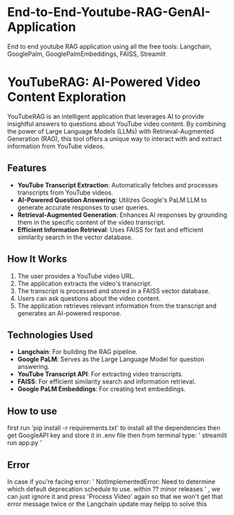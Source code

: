 # End-to-End-Youtube-RAG-GenAI-Application
End to end youtube RAG application using all the free tools: Langchain, GooglePalm, GooglePalmEmbeddings, FAISS, Streamlit 

# YouTubeRAG: AI-Powered Video Content Exploration

YouTubeRAG is an intelligent application that leverages AI to provide insightful answers to questions about YouTube video content. By combining the power of Large Language Models (LLMs) with Retrieval-Augmented Generation (RAG), this tool offers a unique way to interact with and extract information from YouTube videos.

## Features

- **YouTube Transcript Extraction**: Automatically fetches and processes transcripts from YouTube videos.
- **AI-Powered Question Answering**: Utilizes Google's PaLM LLM to generate accurate responses to user queries.
- **Retrieval-Augmented Generation**: Enhances AI responses by grounding them in the specific content of the video transcript.
- **Efficient Information Retrieval**: Uses FAISS for fast and efficient similarity search in the vector database.

## How It Works

1. The user provides a YouTube video URL.
2. The application extracts the video's transcript.
3. The transcript is processed and stored in a FAISS vector database.
4. Users can ask questions about the video content.
5. The application retrieves relevant information from the transcript and generates an AI-powered response.

## Technologies Used

- **Langchain**: For building the RAG pipeline.
- **Google PaLM**: Serves as the Large Language Model for question answering.
- **YouTube Transcript API**: For extracting video transcripts.
- **FAISS**: For efficient similarity search and information retrieval.
- **Google PaLM Embeddings**: For creating text embeddings.

## How to use  
first run 'pip install -r requirements.txt' to install all the dependencies then get GoogleAPI key and store it in .env file then from terminal type: ' streamlit run app.py '

## Error  
In case if you're facing error: ' NotImplementedError: Need to determine which default deprecation schedule to use. within ?? minor releases ' , we can just ignore it and press 'Process Video' again so that we won't get that error message twice or the Langchain update may helpp to solve this
